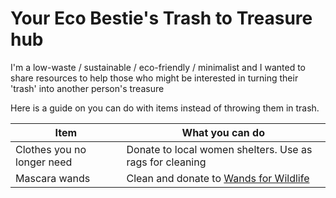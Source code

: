 # Your Eco Bestie's Trash to Treasure hub
I'm a low-waste / sustainable / eco-friendly / minimalist and I wanted to share resources to help those who might be interested in turning their 'trash' into another person's treasure

Here is a guide on you can do with items instead of throwing them in trash.

| Item | What you can do |
| ------ | -------------|
| Clothes you no longer need | Donate to local women shelters. Use as rags for cleaning |
| Mascara wands | Clean and donate to [Wands for Wildlife](https://www.wandsforwildlife.org/donate-wands.html) |
